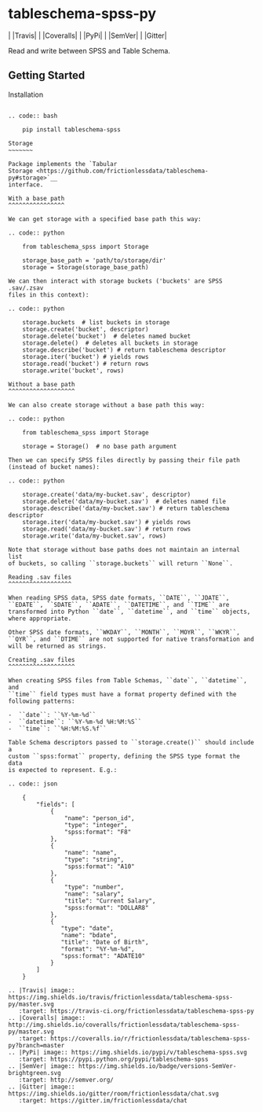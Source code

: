 tableschema-spss-py
===================

| |Travis|
| |Coveralls|
| |PyPi|
| |SemVer|
| |Gitter|

Read and write between SPSS and Table Schema.

Getting Started
---------------

Installation
~~~~~~~~~~~~

.. code:: bash

    pip install tableschema-spss

Storage
~~~~~~~

Package implements the `Tabular
Storage <https://github.com/frictionlessdata/tableschema-py#storage>`__
interface.

With a base path
^^^^^^^^^^^^^^^^

We can get storage with a specified base path this way:

.. code:: python

    from tableschema_spss import Storage

    storage_base_path = 'path/to/storage/dir'
    storage = Storage(storage_base_path)

We can then interact with storage buckets ('buckets' are SPSS .sav/.zsav
files in this context):

.. code:: python

    storage.buckets  # list buckets in storage
    storage.create('bucket', descriptor)
    storage.delete('bucket')  # deletes named bucket
    storage.delete()  # deletes all buckets in storage
    storage.describe('bucket') # return tableschema descriptor
    storage.iter('bucket') # yields rows
    storage.read('bucket') # return rows
    storage.write('bucket', rows)

Without a base path
^^^^^^^^^^^^^^^^^^^

We can also create storage without a base path this way:

.. code:: python

    from tableschema_spss import Storage

    storage = Storage()  # no base path argument

Then we can specify SPSS files directly by passing their file path
(instead of bucket names):

.. code:: python

    storage.create('data/my-bucket.sav', descriptor)
    storage.delete('data/my-bucket.sav')  # deletes named file
    storage.describe('data/my-bucket.sav') # return tableschema descriptor
    storage.iter('data/my-bucket.sav') # yields rows
    storage.read('data/my-bucket.sav') # return rows
    storage.write('data/my-bucket.sav', rows)

Note that storage without base paths does not maintain an internal list
of buckets, so calling ``storage.buckets`` will return ``None``.

Reading .sav files
^^^^^^^^^^^^^^^^^^

When reading SPSS data, SPSS date formats, ``DATE``, ``JDATE``,
``EDATE``, ``SDATE``, ``ADATE``, ``DATETIME``, and ``TIME`` are
transformed into Python ``date``, ``datetime``, and ``time`` objects,
where appropriate.

Other SPSS date formats, ``WKDAY``, ``MONTH``, ``MOYR``, ``WKYR``,
``QYR``, and ``DTIME`` are not supported for native transformation and
will be returned as strings.

Creating .sav files
^^^^^^^^^^^^^^^^^^^

When creating SPSS files from Table Schemas, ``date``, ``datetime``, and
``time`` field types must have a format property defined with the
following patterns:

-  ``date``: ``%Y-%m-%d``
-  ``datetime``: ``%Y-%m-%d %H:%M:%S``
-  ``time``: ``%H:%M:%S.%f``

Table Schema descriptors passed to ``storage.create()`` should include a
custom ``spss:format`` property, defining the SPSS type format the data
is expected to represent. E.g.:

.. code:: json

    {
        "fields": [
            {
                "name": "person_id",
                "type": "integer",
                "spss:format": "F8"
            },
            {
                "name": "name",
                "type": "string",
                "spss:format": "A10"
            },
            {
                "type": "number",
                "name": "salary",
                "title": "Current Salary",
                "spss:format": "DOLLAR8"
            },
            {
               "type": "date",
               "name": "bdate",
               "title": "Date of Birth",
               "format": "%Y-%m-%d",
               "spss:format": "ADATE10"
            }
        ]
    }

.. |Travis| image:: https://img.shields.io/travis/frictionlessdata/tableschema-spss-py/master.svg
   :target: https://travis-ci.org/frictionlessdata/tableschema-spss-py
.. |Coveralls| image:: http://img.shields.io/coveralls/frictionlessdata/tableschema-spss-py/master.svg
   :target: https://coveralls.io/r/frictionlessdata/tableschema-spss-py?branch=master
.. |PyPi| image:: https://img.shields.io/pypi/v/tableschema-spss.svg
   :target: https://pypi.python.org/pypi/tableschema-spss
.. |SemVer| image:: https://img.shields.io/badge/versions-SemVer-brightgreen.svg
   :target: http://semver.org/
.. |Gitter| image:: https://img.shields.io/gitter/room/frictionlessdata/chat.svg
   :target: https://gitter.im/frictionlessdata/chat
